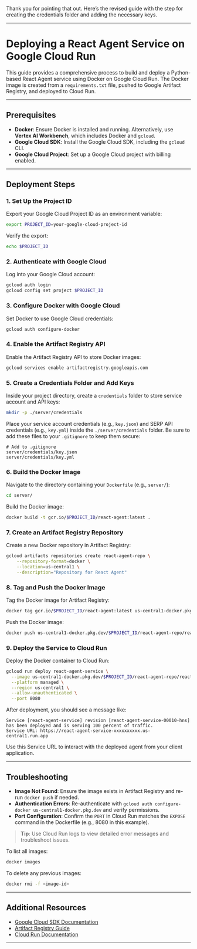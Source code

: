 Thank you for pointing that out. Here’s the revised guide with the step for creating the credentials folder and adding the necessary keys.

---

# Deploying a React Agent Service on Google Cloud Run

This guide provides a comprehensive process to build and deploy a Python-based React Agent service using Docker on Google Cloud Run. The Docker image is created from a `requirements.txt` file, pushed to Google Artifact Registry, and deployed to Cloud Run.

---

## Prerequisites

- **Docker**: Ensure Docker is installed and running. Alternatively, use **Vertex AI Workbench**, which includes Docker and `gcloud`.
- **Google Cloud SDK**: Install the Google Cloud SDK, including the `gcloud` CLI.
- **Google Cloud Project**: Set up a Google Cloud project with billing enabled.

---

## Deployment Steps

### 1. Set Up the Project ID

Export your Google Cloud Project ID as an environment variable:

```bash
export PROJECT_ID=your-google-cloud-project-id
```

Verify the export:

```bash
echo $PROJECT_ID
```

### 2. Authenticate with Google Cloud

Log into your Google Cloud account:

```bash
gcloud auth login
gcloud config set project $PROJECT_ID
```

### 3. Configure Docker with Google Cloud

Set Docker to use Google Cloud credentials:

```bash
gcloud auth configure-docker
```

### 4. Enable the Artifact Registry API

Enable the Artifact Registry API to store Docker images:

```bash
gcloud services enable artifactregistry.googleapis.com
```

### 5. Create a Credentials Folder and Add Keys

Inside your project directory, create a `credentials` folder to store service account and API keys:

```bash
mkdir -p ./server/credentials
```

Place your service account credentials (e.g., `key.json`) and SERP API credentials (e.g., `key.yml`) inside the `./server/credentials` folder. Be sure to add these files to your `.gitignore` to keep them secure:

```plaintext
# Add to .gitignore
server/credentials/key.json
server/credentials/key.yml
```

### 6. Build the Docker Image

Navigate to the directory containing your `Dockerfile` (e.g., `server/`):

```bash
cd server/
```

Build the Docker image:

```bash
docker build -t gcr.io/$PROJECT_ID/react-agent:latest .
```

### 7. Create an Artifact Registry Repository

Create a new Docker repository in Artifact Registry:

```bash
gcloud artifacts repositories create react-agent-repo \
    --repository-format=docker \
    --location=us-central1 \
    --description="Repository for React Agent"
```

### 8. Tag and Push the Docker Image

Tag the Docker image for Artifact Registry:

```bash
docker tag gcr.io/$PROJECT_ID/react-agent:latest us-central1-docker.pkg.dev/$PROJECT_ID/react-agent-repo/react-agent:latest
```

Push the Docker image:

```bash
docker push us-central1-docker.pkg.dev/$PROJECT_ID/react-agent-repo/react-agent:latest
```

### 9. Deploy the Service to Cloud Run

Deploy the Docker container to Cloud Run:

```bash
gcloud run deploy react-agent-service \
  --image us-central1-docker.pkg.dev/$PROJECT_ID/react-agent-repo/react-agent:latest \
  --platform managed \
  --region us-central1 \
  --allow-unauthenticated \
  --port 8080
```

After deployment, you should see a message like:

```
Service [react-agent-service] revision [react-agent-service-00010-hns] has been deployed and is serving 100 percent of traffic.
Service URL: https://react-agent-service-xxxxxxxxxx.us-central1.run.app
```

Use this Service URL to interact with the deployed agent from your client application.

---

## Troubleshooting

- **Image Not Found**: Ensure the image exists in Artifact Registry and re-run `docker push` if needed.
- **Authentication Errors**: Re-authenticate with `gcloud auth configure-docker us-central1-docker.pkg.dev` and verify permissions.
- **Port Configuration**: Confirm the `PORT` in Cloud Run matches the `EXPOSE` command in the Dockerfile (e.g., 8080 in this example).

> **Tip**: Use Cloud Run logs to view detailed error messages and troubleshoot issues.

To list all images:

```bash
docker images
```

To delete any previous images:

```bash
docker rmi -f <image-id>
```

---

## Additional Resources

- [Google Cloud SDK Documentation](https://cloud.google.com/sdk/docs)
- [Artifact Registry Guide](https://cloud.google.com/artifact-registry)
- [Cloud Run Documentation](https://cloud.google.com/run/docs)

---